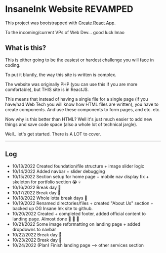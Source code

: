 # InsaneInk Website REVAMPED

This project was bootstrapped with [Create React App](https://github.com/facebook/create-react-app).

To the incoming/current VPs of Web Dev... good luck lmao

## What is this?

This is either going to be the easiest or hardest challenge you will face in coding.

To put it bluntly, the way this site is written is complex.

The website was originally PHP (you can use this if you are more comfortable), but THIS site is in ReactJS.

This means that instead of having a single file for a single page (if you have/had Web Tech you will know how HTML files are written), you have to create components.
And use these components to form pages, and etc. etc.

Now why is this better than HTML? Well it's just much easier to add new things and save code space (also a whole lot of technical jargle).

Well.. let's get started. There is A LOT to cover.

-----------------------------------------------------------------------------------------------------------------------------


## Log
- 10/13/2022 Created foundation/file structure + image slider logic
- 10/14/2022 Added navbar + slider debugging
- 10/15/2022 Section setup for home page + mobile nav display fix + skeleton for portfolio section :sob: :skull:
- 10/16/2022 Break day :bust_in_silhouette:
- 10/17/2022 Break day :bust_in_silhouette:
- 10/18/2022 Whole lotta break days :bust_in_silhouette:
- 10/19/2022 Renamed directories/files + created "About Us" section + backed up OG Insane Ink site to github.
- 10/20/2022 Created + completed footer, added official content to landing page. Almost done :tada: :tada: :tada:
- 10/21/2022 Some image reformatting on landing page + added dropdowns to navbar
- 10/22/2022 Break day :bust_in_silhouette:
- 10/23/2022 Break day :bust_in_silhouette:
- 10/24/2022 (Plan) Finish landing page --> other services section
